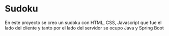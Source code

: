 # Sudoku
En este proyecto se creo un sudoku con HTML, CSS, Javascript que fue el lado del cliente y tanto por el lado del servidor se ocupo Java y Spring Boot 

